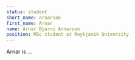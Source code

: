 ```yaml
---
status: student
short_name: arnarson
first_name: Arnar
name: Arnar Bjarni Arnarson
position: MSc student at Reykjavik University
---
```

Arnar is ...